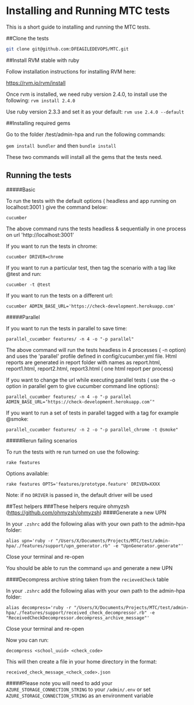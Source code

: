 Installing and Running MTC tests
================================

This is a short guide to installing and running the MTC tests.  

##Clone the tests

```bash
git clone git@github.com:DFEAGILEDEVOPS/MTC.git
```

##Install RVM stable with ruby

Follow installation instructions for installing RVM here:

https://rvm.io/rvm/install
 
Once rvm is installed, we need ruby version 2.4.0, to install use the following:
 `rvm install 2.4.0`
 
Use ruby version 2.3.3 and set it as your default:
 `rvm use 2.4.0 --default`

##Installing required gems

Go to the folder /test/admin-hpa and run the following commands:

`gem install bundler` and then `bundle install`

These two commands will install all the gems that the tests need.

## Running the tests

#####Basic

To run the tests with the default options ( headless and app running on localhost:3001 ) give the command below:

`cucumber`
 
 The above command runs the tests headless & sequentially in one process on url 'http://localhost:3001'

If you want to run the tests in chrome:

`cucumber DRIVER=chrome`

If you want to run a particular test, then tag the scenario with a tag like @test and run:

`cucumber -t @test`

If you want to run the tests on a different url:

`cucumber ADMIN_BASE_URL='https://check-development.herokuapp.com'`

#####Parallel

If you want to run the tests in parallel to save time:
 
 `parallel_cucumber features/ -n 4 -o "-p parallel" `
 
 The above command will run the tests headless in 4 processes ( -n option) and uses the 'parallel' profile defined in config/cucumber.yml file.
 Html reports are generated in report folder with names as report.html, report1.html, report2.html, report3.html ( one html report per process)
 
If you want to change the url while executing parallel tests ( use the -o option in parallel gem to give cucumber command line options):
 
 `parallel_cucumber features/ -n 4 -o "-p parallel ADMIN_BASE_URL=‘https://check-development.herokuapp.com’"`
 
If you want to run a set of tests in parallel tagged with a tag for example @smoke:
 
 `parallel_cucumber features/ -n 2 -o "-p parallel_chrome -t @smoke"`
 
#####Rerun failing scenarios

To run the tests with re run turned on use the following:

`rake features`

Options available:

`rake features OPTS='features/prototype.feature' DRIVER=XXXX`

Note: if no `DRIVER` is passed in, the default driver will be used


##Test helpers
###These helpers require ohmyzsh (https://github.com/ohmyzsh/ohmyzsh)
####Generate a new UPN 

In your `.zshrc` add the following alias with your own path to the admin-hpa folder:

`alias upn='ruby -r "/Users/X/Documents/Projects/MTC/test/admin-hpa/./features/support/upn_generator.rb" -e "UpnGenerator.generate"'` 

Close your terminal and re-open

You should be able to run the command `upn` and generate a new UPN


####Decompress archive string taken from the `recievedCheck` table

In your `.zshrc` add the following alias with your own path to the admin-hpa folder:

`alias decompress='ruby -r "/Users/X/Documents/Projects/MTC/test/admin-hpa/./features/support/received_check_decompressor.rb" -e "ReceivedCheckDecompressor.decompress_archive_message"'` 

Close your terminal and re-open

Now you can run:

`decompress <school_uuid> <check_code>`

This will then create a file in your home directory in the format:

`received_check_message_<check_code>.json`

#####Please note you will need to add your `AZURE_STORAGE_CONNECTION_STRING` to your `/admin/.env` or set `AZURE_STORAGE_CONNECTION_STRING` as an environment variable
